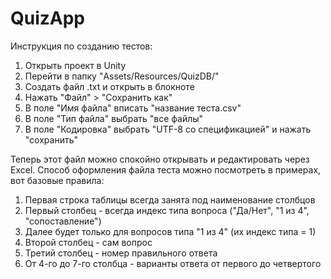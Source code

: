 # QuizApp

Инструкция по созданию тестов:
1. Открыть проект в Unity
2. Перейти в папку "Assets/Resources/QuizDB/"
3. Создать файл .txt и открыть в блокноте
4. Нажать "Файл" > "Сохранить как"
5. В поле "Имя файла" вписать "название теста.csv"
6. В поле "Тип файла" выбрать "все файлы"
7. В поле "Кодировка" выбрать "UTF-8 со спецификацией" и нажать "сохранить"

Теперь этот файл можно спокойно открывать и редактировать через Excel.
Способ оформления файла теста можно посмотреть в примерах, вот базовые правила:
1. Первая строка таблицы всегда занята под наименование столбцов
2. Первый столбец - всегда индекс типа вопроса ("Да/Нет", "1 из 4", "сопоставление")
3. Далее будет только для вопросов типа "1 из 4" (их индекс типа = 1)
3. Второй столбец - сам вопрос
4. Третий столбец - номер правильного ответа
5. От 4-го до 7-го столбца - варианты ответа от первого до четвертого
